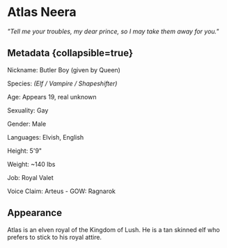 # Atlas Neera

*"Tell me your troubles, my dear prince, so I may take them away for you."*

## Metadata {collapsible=true}

Nickname: Butler Boy (given by Queen)

Species: [](Hybrid.md) *(Elf / Vampire / Shapeshifter)*

Age: Appears 19, real unknown

Sexuality: Gay

Gender: Male

Languages: Elvish, English

Height: 5'9"

Weight: ~140 lbs

Job: Royal Valet

Voice Claim: Arteus - GOW: Ragnarok

## Appearance

Atlas is an elven royal of the Kingdom of Lush.
He is a tan skinned elf who prefers to stick to his royal attire. 